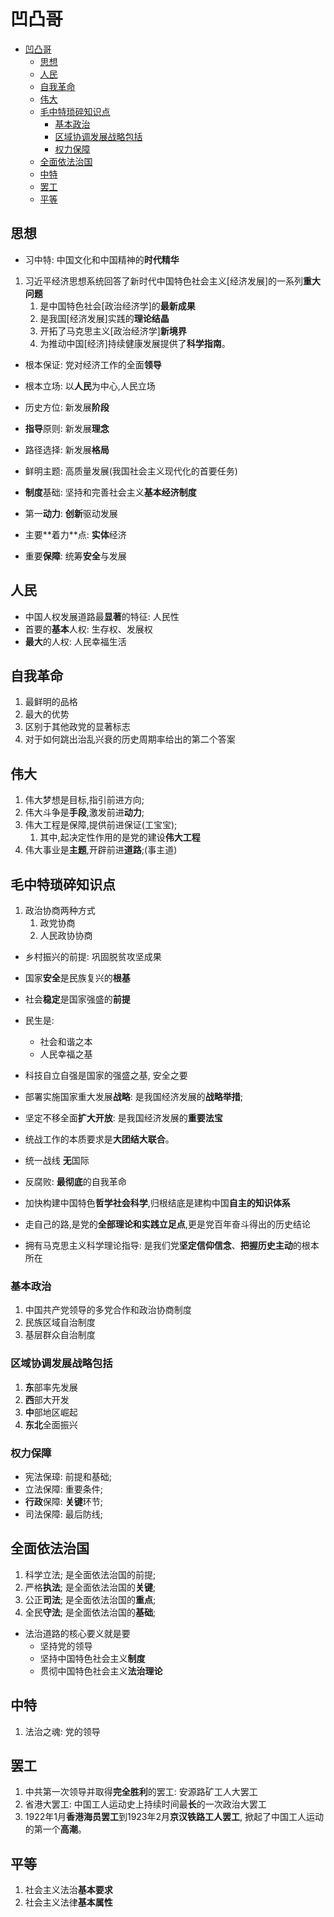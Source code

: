 # 凹凸哥

- [凹凸哥](#凹凸哥)
  - [思想](#思想)
  - [人民](#人民)
  - [自我革命](#自我革命)
  - [伟大](#伟大)
  - [毛中特琐碎知识点](#毛中特琐碎知识点)
    - [基本政治](#基本政治)
    - [区域协调发展战略包括](#区域协调发展战略包括)
    - [权力保障](#权力保障)
  - [全面依法治国](#全面依法治国)
  - [中特](#中特)
  - [罢工](#罢工)
  - [平等](#平等)

## 思想

- 习中特: 中国文化和中国精神的**时代精华**

1. 习近平经济思想系统回答了新时代中国特色社会主义[经济发展]的一系列**重大问题**
   1. 是中国特色社会[政治经济学]的**最新成果**
   2. 是我国[经济发展]实践的**理论结晶**
   3. 开拓了马克思主义[政治经济学]**新境界**
   4. 为推动中国[经济]持续健康发展提供了**科学指南**。

- 根本保证: 党对经济⼯作的全⾯**领导**
- 根本⽴场: 以**人民**为中⼼,⼈⺠⽴场
- 历史⽅位: 新发展**阶段**
- **指导**原则: 新发展**理念**
- 路径选择: 新发展**格局**
- 鲜明主题: ⾼质量发展(我国社会主义现代化的首要任务)
- **制度**基础: 坚持和完善社会主义**基本经济制度**

- 第⼀**动⼒**: **创新**驱动发展
- 主要**着⼒**点: **实体**经济
- 重要**保障**: 统筹**安全**与发展

## 人民

- 中国人权发展道路最**显著**的特征: 人民性
- 首要的**基本**人权: 生存权、发展权
- **最大**的人权: 人民幸福生活

## 自我革命

1. 最鲜明的品格
2. 最大的优势
3. 区别于其他政党的显著标志
4. 对于如何跳出治乱兴衰的历史周期率给出的第二个答案

## 伟大

1. 伟大梦想是目标,指引前进方向;
2. 伟大斗争是**手段**,激发前进**动力**;
3. 伟大工程是保障,提供前进保证(工宝宝);
   1. 其中,起决定性作用的是党的建设**伟大工程**
4. 伟大事业是**主题**,开辟前进**道路**;(事主道)

## 毛中特琐碎知识点

1. 政治协商两种方式
   1. 政党协商
   2. 人民政协协商

- 乡村振兴的前提: 巩固脱贫攻坚成果

- 国家**安全**是民族复兴的**根基**
- 社会**稳定**是国家强盛的**前提**
- 民生是:
  - 社会和谐之本
  - 人民幸福之基

- 科技自立自强是国家的强盛之基, 安全之要

- 部署实施国家重大发展**战略**: 是我国经济发展的**战略举措**;
- 坚定不移全面**扩大开放**: 是我国经济发展的**重要法宝**

- 统战工作的本质要求是**大团结大联合**。

- 统一战线 **无**国际

- 反腐败: **最彻底**的自我革命

- 加快构建中国特色**哲学社会科学**,归根结底是建构中国**自主的知识体系**

- 走自己的路,是党的**全部理论和实践立足点**,更是党百年奋斗得出的历史结论
- 拥有马克思主义科学理论指导: 是我们党**坚定信仰信念**、**把握历史主动**的根本所在

### 基本政治

1. 中国共产党领导的多党合作和政治协商制度
2. 民族区域自治制度
3. 基层群众自治制度

### 区域协调发展战略包括

1. **东**部率先发展
2. **西**部大开发
3. **中**部地区崛起
4. **东北**全面振兴

### 权力保障

- 宪法保璋: 前提和基础;
- 立法保障: 重要条件;
- **行政**保障: **关键**环节;
- 司法保障: 最后防线;

## 全面依法治国

1. 科学立法; 是全面依法治国的前提;
2. 严格**执法**; 是全面依法治国的**关键**;
3. 公正**司法**; 是全面依法治国的**重点**;
4. 全民**守法**; 是全面依法治国的**基础**;

- 法治道路的核心要义就是要
  - 坚持党的领导
  - 坚持中国特色社会主义**制度**
  - 贯彻中国特色社会主义**法治理论**

## 中特

1. 法治之魂: 党的领导

## 罢工

1. 中共第⼀次领导并取得**完全胜利**的罢⼯: 安源路矿⼯⼈⼤罢工
2. 省港大罢工: 中国工人运动史上持续时间最**长**的一次政治大罢工
3. 1922年1月**香港海员罢工**到1923年2月**京汉铁路工人罢工**, 掀起了中国工人运动的第一个**高潮**。

## 平等

1. 社会主义法治**基本要求**
2. 社会主义法律**基本属性**
